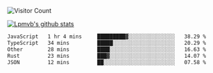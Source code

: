 ![Visitor Count](https://profile-counter.glitch.me/Lpmvb/count.svg)

[![Lpmvb's github stats](https://github-readme-stats.vercel.app/api?username=lpmvb&show_icons=true&title_color=fff&icon_color=79ff97&text_color=9f9f9f&bg_color=151515)](https://github.com/anuraghazra/github-readme-stats)

<!--
Here are some ideas to get you started:

- 🔭 I’m currently working on ...
- 🌱 I’m currently learning ...
- 👯 I’m looking to collaborate on ...
- 🤔 I’m looking for help with ...
- 💬 Ask me about ...
- 📫 How to reach me: ...
- 😄 Pronouns: ...
- ⚡ Fun fact: ...
-->

<!--START_SECTION:waka-->

```txt
JavaScript   1 hr 4 mins     █████████▓░░░░░░░░░░░░░░░   38.29 %
TypeScript   34 mins         █████░░░░░░░░░░░░░░░░░░░░   20.29 %
Other        28 mins         ████░░░░░░░░░░░░░░░░░░░░░   16.63 %
Rust         23 mins         ███▓░░░░░░░░░░░░░░░░░░░░░   14.07 %
JSON         12 mins         ██░░░░░░░░░░░░░░░░░░░░░░░   07.58 %
```

<!--END_SECTION:waka-->
